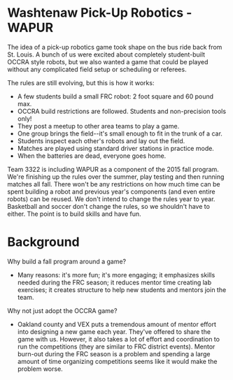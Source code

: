 
# Washtenaw Pick-Up Robotics - WAPUR

The idea of a pick-up robotics game took shape on the bus ride back from
St. Louis. A bunch of us were excited about completely student-built OCCRA
style robots, but we also wanted a game that could be played without any
complicated field setup or scheduling or referees.

The rules are still evolving, but this is how it works:

- A few students build a small FRC robot: 2 foot square and 60 pound max.
- OCCRA build restrictions are followed. Students and non-precision tools only!
- They post a meetup to other area teams to play a game.
- One group brings the field--it's small enough to fit in the trunk of a car.
- Students inspect each other's robots and lay out the field.
- Matches are played using standard driver stations in practice mode.
- When the batteries are dead, everyone goes home.

Team 3322 is including WAPUR as a component of the 2015 fall program.
We're finishing up the rules over the summer, play testing and then running
matches all fall. There won't be any restrictions on how much time can be
spent building a robot and previous year's components (and even entire
robots) can be reused. We don't intend to change the rules year to year.
Basketball and soccer don't change the rules, so we shouldn't have to
either. The point is to build skills and have fun.

# Background

Why build a fall program around a game?
- Many reasons: it's more fun; it's more engaging; it emphasizes
  skills needed during the FRC season; it reduces mentor time creating
  lab exercises; it creates structure to help new students and
  mentors join the team.

Why not just adopt the OCCRA game?
- Oakland county and VEX puts a tremendous amount of mentor effort into
  designing a new game each year. They've offered to share the game
  with us. However, it also takes a lot of effort and coordination
  to run the competitions (they are similar to FRC district events).
  Mentor burn-out during the FRC season is a problem and spending
  a large amount of time organizing competitions seems like it would
  make the problem worse.
